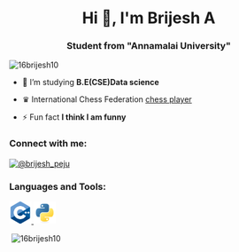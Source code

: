 <h1 align="center">Hi 👋, I'm Brijesh A</h1>
<h3 align="center">Student from "Annamalai University"</h3>

<p align="left"> <img src="https://komarev.com/ghpvc/?username=16brijesh10&label=Profile%20views&color=0e75b6&style=flat" alt="16brijesh10" /> </p>

- 🔭 I’m studying **B.E(CSE)Data science**

- ♛ International Chess Federation [chess player](https://ratings.fide.com/profile/45094705)

- ⚡ Fun fact **I think I am funny**

<h3 align="left">Connect with me:</h3>
<p align="left">
<a href="https://www.hackerrank.com/brijesh_peju" target="blank"><img align="center" src="https://raw.githubusercontent.com/rahuldkjain/github-profile-readme-generator/master/src/images/icons/Social/hackerrank.svg" alt="@brijesh_peju" height="30" width="40" /></a>
</p>

<h3 align="left">Languages and Tools:</h3>
<p align="left"> <a href="https://www.w3schools.com/cpp/" target="_blank" rel="noreferrer"> <img src="https://raw.githubusercontent.com/devicons/devicon/master/icons/cplusplus/cplusplus-original.svg" alt="cplusplus" width="40" height="40"/> </a> <a href="https://www.python.org" target="_blank" rel="noreferrer"> <img src="https://raw.githubusercontent.com/devicons/devicon/master/icons/python/python-original.svg" alt="python" width="40" height="40"/> </a> </p>

<p>&nbsp;<img align="center" src="https://github-readme-stats.vercel.app/api?username=16brijesh10&show_icons=true&locale=en" alt="16brijesh10" /></p>
